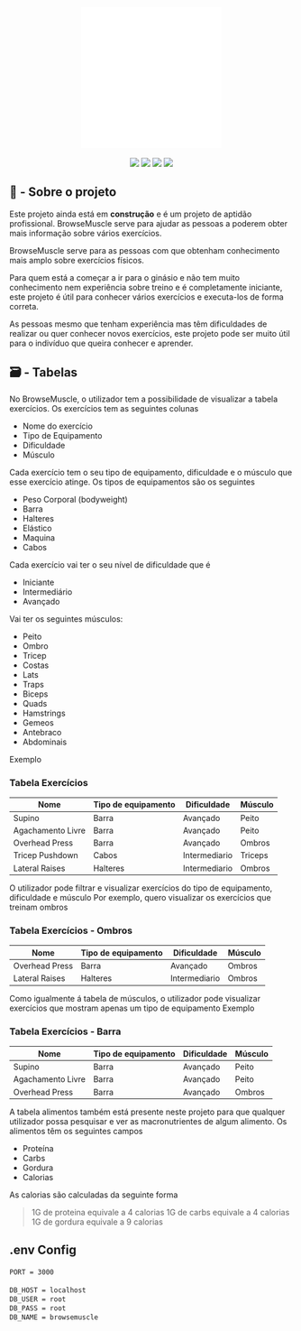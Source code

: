 
<p align="center">
  <img src="https://raw.githubusercontent.com/8fn/BrowseMuscle/master/src/views/assets/img/browsemuscle_light.png" width="250" height="250">
</p>
<div align="center">
 <img src="https://img.shields.io/github/repo-size/8fn/browsemuscle"> <img src="https://img.shields.io/github/last-commit/8fn/browsemuscle"> <img src="https://img.shields.io/badge/-node.js-yellow"> <img src="https://img.shields.io/badge/-mysql-yellow">
</div>

## 📝 - Sobre o projeto  

Este projeto ainda está em **construção** e é um projeto de aptidão profissional.
BrowseMuscle serve para ajudar as pessoas a poderem obter mais informação sobre vários exercícios.

BrowseMuscle serve para as pessoas com que obtenham conhecimento mais amplo sobre exercícios físicos.

Para quem está a começar a ir para o ginásio e não tem muito conhecimento nem experiência sobre treino e é completamente iniciante, este projeto é útil para conhecer vários exercícios e executa-los de forma correta.

As pessoas mesmo que tenham experiência mas têm dificuldades de realizar ou quer conhecer novos exercícios, este projeto pode ser muito útil para o indivíduo que queira conhecer e aprender.

## 🗃️ - Tabelas
No BrowseMuscle, o utilizador tem a possibilidade de visualizar a tabela exercícios.
Os exercícios tem as seguintes colunas

 - Nome do exercício
 - Tipo de Equipamento
 - Dificuldade
 - Músculo

Cada exercício tem o seu tipo de equipamento, dificuldade e o músculo que esse exercício atinge.
Os tipos de equipamentos são os seguintes

 - Peso Corporal (bodyweight)
 - Barra
 - Halteres
 - Elástico
 - Maquina
 - Cabos
 
 Cada exercício vai ter o seu nível de dificuldade que é
 
 - Iniciante
 - Intermediário
 - Avançado

Vai ter os seguintes músculos:

 - Peito 
 - Ombro 
 - Tricep 
 - Costas 
 - Lats 
 - Traps 
 - Biceps 
 - Quads 
 - Hamstrings 
 - Gemeos
  - Antebraco 
  - Abdominais

Exemplo


### Tabela Exercícios
|Nome| Tipo de equipamento |Dificuldade | Músculo
| -- |--| -- | -- | 
| Supino | Barra | Avançado | Peito
| Agachamento Livre | Barra | Avançado | Peito
| Overhead Press | Barra | Avançado | Ombros
| Tricep Pushdown | Cabos | Intermediario | Triceps
| Lateral Raises | Halteres | Intermediario | Ombros

O utilizador pode filtrar e visualizar exercícios do tipo de equipamento, dificuldade e músculo
Por exemplo, quero visualizar os exercícios que treinam ombros

### Tabela Exercícios - Ombros
|Nome| Tipo de equipamento |Dificuldade | Músculo
| -- |--| -- | -- | 
| Overhead Press | Barra | Avançado | Ombros
| Lateral Raises | Halteres | Intermediario | Ombros

Como igualmente á tabela de músculos, o utilizador pode visualizar exercícios que mostram apenas um tipo de equipamento
Exemplo

### Tabela Exercícios - Barra
|Nome| Tipo de equipamento |Dificuldade | Músculo
| -- |--| -- | -- | 
| Supino | Barra | Avançado | Peito
| Agachamento Livre | Barra | Avançado | Peito
| Overhead Press | Barra | Avançado | Ombros

A tabela alimentos também está presente neste projeto para que qualquer utilizador possa pesquisar e ver as macronutrientes de algum alimento.
Os alimentos têm os seguintes campos

 - Proteína
 - Carbs
 - Gordura
 - Calorias
 
 As calorias são calculadas da seguinte forma
 > 1G de proteina equivale a 4 calorias
1G de carbs equivale a 4 calorias
1G de gordura equivale a 9 calorias

## .env Config

```
PORT = 3000

DB_HOST = localhost
DB_USER = root
DB_PASS = root
DB_NAME = browsemuscle
```
